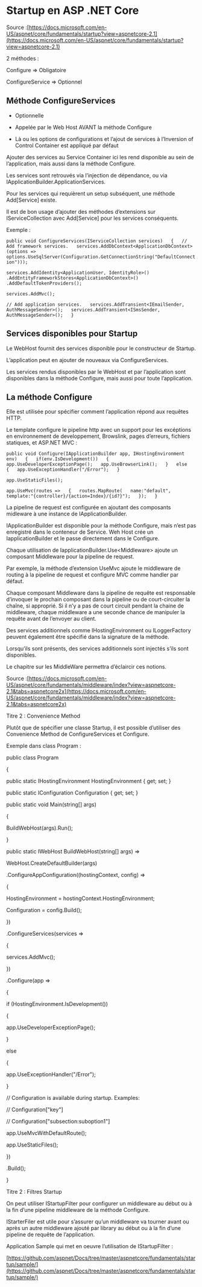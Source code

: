 # Startup en ASP .NET Core

Source :[https://docs.microsoft.com/en-US/aspnet/core/fundamentals/startup?view=aspnetcore-2.1](https://docs.microsoft.com/en-US/aspnet/core/fundamentals/startup?view=aspnetcore-2.1)

2 méthodes :

Configure =&gt; Obligatoire

ConfigureService =&gt; Optionnel

## Méthode ConfigureServices

* Optionnelle

* Appelée par le Web Host AVANT la méthode Configure

* Là ou les options de configurations et l’ajout de services à l’Inversion of Control Container est appliqué par défaut

Ajouter des services au Service Container ici les rend disponible au sein de l’application, mais aussi dans la méthode Configure.

Les services sont retrouvés via l’injection de dépendance, ou via IApplicationBuilder.ApplicationServices.

Pour les services qui requièrent un setup subséquent, une méthode Add\[Service\] existe.

Il est de bon usage d’ajouter des méthodes d’extensions sur IServiceCollection avec Add\[Service\] pour les services conséquents.

Exemple :

`public void ConfigureServices(IServiceCollection services)  
{  
// Add framework services.  
services.AddDbContext<ApplicationDbContext>(options =>  
options.UseSqlServer(Configuration.GetConnectionString("DefaultConnection")));`

`services.AddIdentity<ApplicationUser, IdentityRole>()  
.AddEntityFrameworkStores<ApplicationDbContext>()  
.AddDefaultTokenProviders();`

`services.AddMvc();`

`// Add application services.  
services.AddTransient<IEmailSender, AuthMessageSender>();  
services.AddTransient<ISmsSender, AuthMessageSender>();  
}`

## Services disponibles pour Startup

Le WebHost fournit des services disponible pour le constructeur de Startup.

L’application peut en ajouter de nouveaux via ConfigureServices.

Les services rendus disponibles par le WebHost et par l’application sont disponibles dans la méthode Configure, mais aussi pour toute l’application.

## La méthode Configure

Elle est utilisée pour spécifier comment l’application répond aux requêtes HTTP.

Le template configure le pipeline http avec un support pour les excéptions en environnement de developpement, Browslink, pages d’erreurs, fichiers statiques, et ASP.NET MVC :

`public void Configure(IApplicationBuilder app, IHostingEnvironment env)  
{  
if(env.IsDevelopment())  
{  
app.UseDeveloperExceptionPage();  
app.UseBrowserLink();  
}  
else  
{  
app.UseExceptionHandler("/Error");  
}`

`app.UseStaticFiles();`

`app.UseMvc(routes =>  
{  
routes.MapRoute(  
name:"default",  
template:"{controller}/{action=Index}/{id?}");  
});  
}`

La pipeline de request est configurée en ajoutant des composants midleware à une instance de IApplicationBuilder.

IApplicationBuilder est disponible pour la méthode Configure, mais n’est pas enregistré dans le conteneur de Service. Weh Host crée un IapplicationBuilder et le passe directement dans le Configure.

Chaque utilisation de IapplicationBuilder.Use&lt;Middleware&gt; ajoute un composant Middleware pour la pipeline de request.

  


Par exemple, la méthode d’extension UseMvc ajoute le middleware de routing à la pipeline de request et configure MVC comme handler par défaut.

Chaque composant Middleware dans la pipeline de requête est responsable d’invoquer le prochain composant dans la pipeline ou de court-circuiter la chaîne, si approprié. Si il n’y a pas de court circuit pendant la chaine de middleware, chaque middleware a une seconde chance de manipuler la requête avant de l’envoyer au client.

  


Des services additionnels comme IHostingEnvironment ou ILoggerFactory peuvent également être spécifié dans la signature de la méthode.

  


Lorsqu’ils sont présents, des services additionnels sont injectés s’ils sont disponibles.

  


Le chapitre sur les MiddleWare permettra d’éclaircir ces notions.

Source :[https://docs.microsoft.com/en-US/aspnet/core/fundamentals/middleware/index?view=aspnetcore-2.1&tabs=aspnetcore2x](https://docs.microsoft.com/en-US/aspnet/core/fundamentals/middleware/index?view=aspnetcore-2.1&tabs=aspnetcore2x)

  


Titre 2 : Convenience Method

  


Plutôt que de spécifier une classe Startup, il est possible d’utiliser des Convenience Method de ConfigureServices et Configure.

  


Exemple dans class Program :

  


public class Program

{

public static IHostingEnvironment HostingEnvironment { get; set; }

public static IConfiguration Configuration { get; set; }

  


public static void Main\(string\[\] args\)

{

BuildWebHost\(args\).Run\(\);

}

  


public static IWebHost BuildWebHost\(string\[\] args\) =&gt;

WebHost.CreateDefaultBuilder\(args\)

.ConfigureAppConfiguration\(\(hostingContext, config\) =&gt;

{

HostingEnvironment = hostingContext.HostingEnvironment;

Configuration = config.Build\(\);

}\)

.ConfigureServices\(services =&gt;

{

services.AddMvc\(\);

}\)

.Configure\(app =&gt;

{

if \(HostingEnvironment.IsDevelopment\(\)\)

{

app.UseDeveloperExceptionPage\(\);

}

else

{

app.UseExceptionHandler\("/Error"\);

}

  


// Configuration is available during startup. Examples:

// Configuration\["key"\]

// Configuration\["subsection:suboption1"\]

  


app.UseMvcWithDefaultRoute\(\);

app.UseStaticFiles\(\);

}\)

.Build\(\);

}

  


Titre 2 : Filtres Startup

  


On peut utiliser IStartupFilter pour configurer un middleware au début ou à la fin d’une pipeline middleware de la méthode Configure.

  


IStarterFiler est utile pour s’assurer qu’un middleware va tourner avant ou après un autre middleware ajouté par library au début ou à la fin d’une pipeline de requête de l’application.

  


Application Sample qui met en oeuvre l’utilisation de IStartupFilter :

[https://github.com/aspnet/Docs/tree/master/aspnetcore/fundamentals/startup/sample/](https://github.com/aspnet/Docs/tree/master/aspnetcore/fundamentals/startup/sample/)

  


